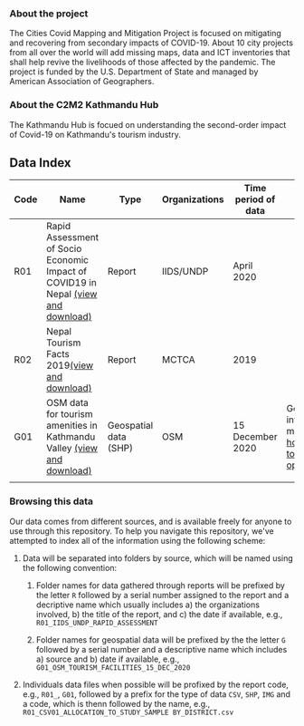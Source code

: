 
### About the project

The Cities Covid Mapping and Mitigation Project is  focused on mitigating and recovering from secondary impacts of COVID-19. About 10 city projects from all over the world will add missing maps, data and ICT inventories that shall help revive the livelihoods of those affected by the pandemic. The project is funded by the U.S. Department of State and managed by American Association of Geographers.

### About the C2M2 Kathmandu Hub

The Kathmandu Hub is focued on understanding the second-order impact of Covid-19 on Kathmandu's tourism industry.

## Data Index

| Code | Name                                                                                                                                                                                                  | Type                  | Organizations | Time period of data | Notes                                                                                                                                                                                                                                |
|------|-------------------------------------------------------------------------------------------------------------------------------------------------------------------------------------------------------|-----------------------|---------------|---------------------|--------------------------------------------------------------------------------------------------------------------------------------------------------------------------------------------------------------------------------------|
| R01  | Rapid Assessment of Socio Economic Impact of COVID19 in Nepal [(view and download)](https://github.com/c2m2-asia/kathmandu-hub-data/tree/main/reports/R01_IIDS_UNDP_RAPID_ASSESSMENT_APR_2020/tables) | Report                | IIDS/UNDP     | April 2020          |                                                                                     
R02 | Nepal Tourism Facts 2019[(view and download)](https://github.com/c2m2-asia/kathmandu-hub-data/tree/main/reports/R02_MCTCA_NEPAL_TOURISM_FACTS_2019/tables) | Report | MCTCA | 2019 |                                                                       
| G01  | OSM data for tourism amenities in Kathmandu Valley [(view and download)](https://github.com/c2m2-asia/kathmandu-hub-data/tree/main/shapefiles/G01_OSM_TOURISM_FACILITIES_15_DEC_2020)                | Geospatial data (SHP) | OSM           | 15 December 2020    | Generated interactive maps for [hotels](https://arogyakoirala.carto.com/builder/0ed3253e-0943-4296-8192-a445dc071599/embed) and [tour operators](https://arogyakoirala.carto.com/builder/e43ce6f0-f930-4a9a-989f-1c9b972e2358/embed) |
|      |                                                                                                                                                                                                      |                       |               |                     |                                                                                                                                                                                                                                      


### Browsing this data

Our data comes from different sources, and is available freely for anyone to use through this repository. To help you navigate this repository, we've attempted to index all of the information using the following scheme:

1. Data will be separated into folders by source, which will be named using the following convention:

    1. Folder names for data gathered through reports will be prefixed by the letter `R` followed by a serial number assigned to the report and a decriptive name which usually includes a) the organizations involved, b) the title of the report, and c) the date if available, e.g., `R01_IIDS_UNDP_RAPID_ASSESSMENT`

    2. Folder names for geospatial data will be prefixed by the the letter `G` followed by a serial number and a descriptive name which includes a) source and b) date if available, e.g., `G01_OSM_TOURISM_FACILITIES_15_DEC_2020`

2. Individuals data files when possible will be profixed by the report code, e.g., `R01_`, `G01`, followed by a prefix for the type of data `CSV`, `SHP`, `IMG` and a code, which is thenn followed by the name, e.g., `R01_CSV01_ALLOCATION_TO_STUDY_SAMPLE BY_DISTRICT.csv`
